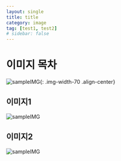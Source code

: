 ```yaml
---
layout: single
title: title
category: image
tag: [test1, test2]
# sidebar: false
---
```


# 이미지 목차
![sampleIMG]({{site.url}}/_images/2023-04-30-01/unsplash-gallery-image-1.jpg){: .img-width-70 .align-center}

## 이미지1
![sampleIMG]({{site.url}}/_images/2023-04-30-01/unsplash-gallery-image-1.jpg)

## 이미지2
![sampleIMG]({{site.url}}/_images/2023-04-30-01/unsplash-gallery-image-1.jpg)